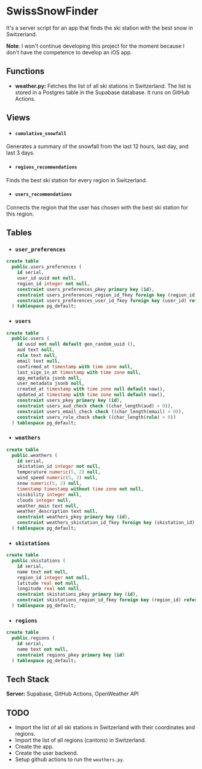 # SwissSnowFinder

It's a server script for an app that finds the ski station with the best snow in Switzerland.

**Note**: I won't continue developing this project for the moment because I don't have the competence to develop an iOS app.

## Functions

- **weather.py:** Fetches the list of all ski stations in Switzerland. The list is stored in a Postgres table in the Supabase database. It runs on GitHub Actions.

## Views

- #### `cumulative_snowfall`
Generates a summary of the snowfall from the last 12 hours, last day, and last 3 days.

- #### `regions_recommendations`
Finds the best ski station for every region in Switzerland.

- #### `users_recommendations`
Connects the region that the user has chosen with the best ski station for this region.

## Tables

- ### `user_preferences`
``` sql
create table
  public.users_preferences (
    id serial,
    user_id uuid not null,
    region_id integer not null,
    constraint users_preferences_pkey primary key (id),
    constraint users_preferences_region_id_fkey foreign key (region_id) references regions (id),
    constraint users_preferences_user_id_fkey foreign key (user_id) references users (id)
  ) tablespace pg_default;
```

- ### `users`
``` sql
create table
  public.users (
    id uuid not null default gen_random_uuid (),
    aud text null,
    role text null,
    email text null,
    confirmed_at timestamp with time zone null,
    last_sign_in_at timestamp with time zone null,
    app_metadata jsonb null,
    user_metadata jsonb null,
    created_at timestamp with time zone null default now(),
    updated_at timestamp with time zone null default now(),
    constraint users_pkey primary key (id),
    constraint users_aud_check check ((char_length(aud) > 0)),
    constraint users_email_check check ((char_length(email) > 0)),
    constraint users_role_check check ((char_length(role) > 0))
  ) tablespace pg_default;
```

- ### `weathers`
``` sql
create table
  public.weathers (
    id serial,
    skistation_id integer not null,
    temperature numeric(5, 2) null,
    wind_speed numeric(5, 2) null,
    snow numeric(5, 2) null,
    timestamp timestamp without time zone not null,
    visibility integer null,
    clouds integer null,
    weather_main text null,
    weather_description text null,
    constraint weathers_pkey primary key (id),
    constraint weathers_skistation_id_fkey foreign key (skistation_id) references skistations (id)
  ) tablespace pg_default;
```

- ### `skistations`
``` sql
create table
  public.skistations (
    id serial,
    name text not null,
    region_id integer not null,
    latitude real not null,
    longitude real not null,
    constraint skistations_pkey primary key (id),
    constraint skistations_region_id_fkey foreign key (region_id) references regions (id)
  ) tablespace pg_default;
```

- ### `regions`
``` sql
create table
  public.regions (
    id serial,
    name text not null,
    constraint regions_pkey primary key (id)
  ) tablespace pg_default;
```
  

## Tech Stack

**Server:** Supabase, GitHub Actions, OpenWeather API

## TODO

- Import the list of all ski stations in Switzerland with their coordinates and regions.
- Import the list of all regions (cantons) in Switzerland.
- Create the app.
- Create the user backend.
- Setup github actions to run the `weathers.py`.
